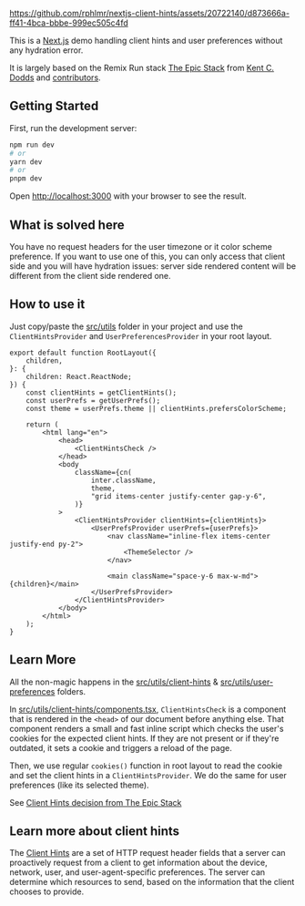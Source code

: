 


https://github.com/rphlmr/nextjs-client-hints/assets/20722140/d873666a-ff41-4bca-bbbe-999ec505c4fd



This is a [Next.js](https://nextjs.org/) demo handling client hints and user preferences without any hydration error.

It is largely based on the Remix Run stack [The Epic Stack](https://github.com/epicweb-dev/epic-stack) from <a href="https://kentcdodds.com">Kent C. Dodds</a> and
    <a href="https://github.com/epicweb-dev/epic-stack/graphs/contributors">contributors</a>.

## Getting Started

First, run the development server:

```bash
npm run dev
# or
yarn dev
# or
pnpm dev
```

Open [http://localhost:3000](http://localhost:3000) with your browser to see the result.

## What is solved here

You have no request headers for the user timezone or it color scheme preference.
If you want to use one of this, you can only access that client side and you will have hydration issues: server side rendered content will be different from the client side rendered one.

## How to use it
Just copy/paste the [src/utils](src/utils) folder in your project and use the `ClientHintsProvider` and `UserPreferencesProvider` in your root layout.

```tsx
export default function RootLayout({
	children,
}: {
	children: React.ReactNode;
}) {
	const clientHints = getClientHints();
	const userPrefs = getUserPrefs();
	const theme = userPrefs.theme || clientHints.prefersColorScheme;

	return (
		<html lang="en">
			<head>
				<ClientHintsCheck />
			</head>
			<body
				className={cn(
					inter.className,
					theme,
					"grid items-center justify-center gap-y-6",
				)}
			>
				<ClientHintsProvider clientHints={clientHints}>
					<UserPrefsProvider userPrefs={userPrefs}>
						<nav className="inline-flex items-center justify-end py-2">
							<ThemeSelector />
						</nav>

						<main className="space-y-6 max-w-md">{children}</main>
					</UserPrefsProvider>
				</ClientHintsProvider>
			</body>
		</html>
	);
}
```

## Learn More

All the non-magic happens in the [src/utils/client-hints](src/utils/client-hints) &  [src/utils/user-preferences](src/utils/user-preferences/) folders.

In [src/utils/client-hints/components.tsx](src/utils/client-hints/components.tsx), `ClientHintsCheck` is a component that is rendered in the `<head>` of our document before anything else. That component renders a small and fast inline script which checks the user's cookies for the expected client hints. If they are not present or if they're outdated, it sets a cookie and triggers a reload of the page.

Then, we use regular `cookies()` function in root layout to read the cookie and set the client hints in a `ClientHintsProvider`.
We do the same for user preferences (like its selected theme).

See [Client Hints decision from The Epic Stack](https://github.com/epicweb-dev/epic-stack/blob/e20e5e1b18a62d793a4ead0a542dca65cb23fb9a/docs/client-hints.md)

## Learn more about client hints
The [Client Hints](https://developer.mozilla.org/en-US/docs/Web/HTTP/Client_hints) are a set of HTTP request header fields that a server can proactively request from a client to get information about the device, network, user, and user-agent-specific preferences. The server can determine which resources to send, based on the information that the client chooses to provide.
